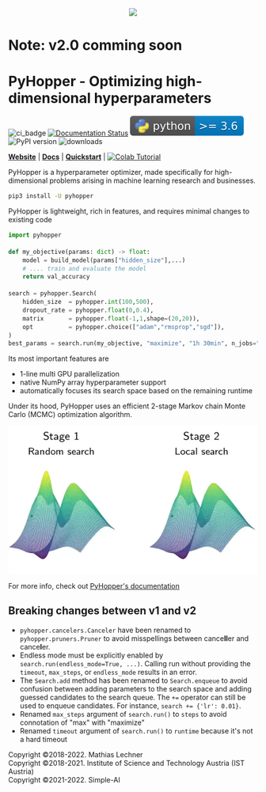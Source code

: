 <div align="center"><img src="https://raw.githubusercontent.com/pyhopper/pyhopper/main/docs/img/banner_gray.png" width="800"/></div>

# Note: v2.0 comming soon

# PyHopper - Optimizing high-dimensional hyperparameters

![ci_badge](https://github.com/PyHopper/PyHopper/actions/workflows/continuous_integration.yml/badge.svg) [![Documentation Status](https://readthedocs.org/projects/pyhopper/badge/?version=latest)](https://pyhopper.readthedocs.io/en/latest/?badge=latest) ![pyversion](docs/img/pybadge.svg)
![PyPI version](https://img.shields.io/pypi/v/pyhopper)
![downloads](https://img.shields.io/pypi/dm/pyhopper)

[**Website**](https://pyhopper.io)
| [**Docs**](https://pyhopper.readthedocs.io/)
| [**Quickstart**](https://pyhopper.readthedocs.io/en/latest/quickstart.html)
| [![Colab Tutorial](https://colab.research.google.com/assets/colab-badge.svg)](https://colab.research.google.com/drive/1UPzhfCNCagh4OjI0VQyq87TpFbGoFBBl?usp=sharing)


PyHopper is a hyperparameter optimizer, made specifically for high-dimensional problems arising in machine learning research and businesses.

```bash
pip3 install -U pyhopper
```

PyHopper is lightweight, rich in features, and requires minimal changes to existing code

```python
import pyhopper

def my_objective(params: dict) -> float:
    model = build_model(params["hidden_size"],...)
    # .... train and evaluate the model
    return val_accuracy

search = pyhopper.Search(
    hidden_size  = pyhopper.int(100,500),
    dropout_rate = pyhopper.float(0,0.4),
    matrix       = pyhopper.float(-1,1,shape=(20,20)),
    opt          = pyhopper.choice(["adam","rmsprop","sgd"]),
)
best_params = search.run(my_objective, "maximize", "1h 30min", n_jobs="per-gpu")
```

Its most important features are

- 1-line multi GPU parallelization
- native NumPy array hyperparameter support
- automatically focuses its search space based on the remaining runtime

Under its hood, PyHopper uses an efficient 2-stage Markov chain Monte Carlo (MCMC) optimization algorithm.

![alt](docs/img/sampling.webp)

For more info, check out [PyHopper's documentation](https://pyhopper.readthedocs.io/)


## Breaking changes between v1 and v2

- ```pyhopper.cancelers.Canceler``` have been renamed to ```pyhopper.pruners.Pruner``` to avoid misspellings between cance**ll**er and cance**l**er.
- Endless mode must be explicitly enabled by ```search.run(endless_mode=True, ...)```. Calling run without providing the ```timeout```, ```max_steps```, or ```endless_mode``` results in an error.
- The ```Search.add``` method has been renamed to ```Search.enqueue``` to avoid confusion between adding parameters to the search space and adding guessed candidates to the search queue. The ```+=``` operator can still be used to enqueue candidates. For instance, ```search += {'lr': 0.01}```. 
- Renamed ```max_steps``` argument of ```search.run()``` to ```steps``` to avoid connotation of "max" with "maximize" 
- Renamed ```timeout``` argument of ```search.run()``` to ```runtime``` because it's not a hard timeout 

Copyright ©2018-2022. Mathias Lechner  
Copyright ©2018-2021. Institute of Science and Technology Austria (IST Austria)  
Copyright ©2021-2022. Simple-AI  
